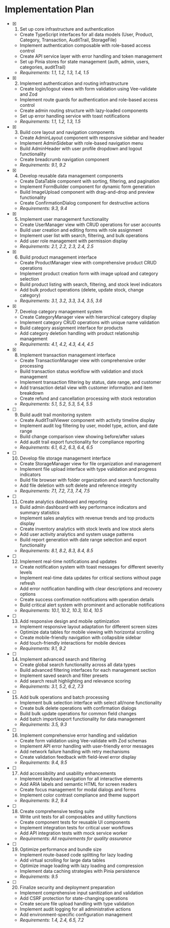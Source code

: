 # Implementation Plan

- [x] 1. Set up core infrastructure and authentication
  - Create TypeScript interfaces for all data models (User, Product, Category, Transaction, AuditTrail, StorageFile)
  - Implement authentication composable with role-based access control
  - Create API service layer with error handling and token management
  - Set up Pinia stores for state management (auth, admin, users, categories, auditTrail)
  - _Requirements: 1.1, 1.2, 1.3, 1.4, 1.5_

- [x] 2. Implement authentication and routing infrastructure
  - Create login/logout views with form validation using Vee-validate and Zod
  - Implement route guards for authentication and role-based access control
  - Create admin routing structure with lazy-loaded components
  - Set up error handling service with toast notifications
  - _Requirements: 1.1, 1.2, 1.3, 1.5_

- [x] 3. Build core layout and navigation components
  - Create AdminLayout component with responsive sidebar and header
  - Implement AdminSidebar with role-based navigation menu
  - Build AdminHeader with user profile dropdown and logout functionality
  - Create breadcrumb navigation component
  - _Requirements: 9.1, 9.2_

- [x] 4. Develop reusable data management components
  - Create DataTable component with sorting, filtering, and pagination
  - Implement FormBuilder component for dynamic form generation
  - Build ImageUpload component with drag-and-drop and preview functionality
  - Create ConfirmationDialog component for destructive actions
  - _Requirements: 9.3, 9.4_

- [x] 5. Implement user management functionality
  - Create UserManager view with CRUD operations for user accounts
  - Build user creation and editing forms with role assignment
  - Implement user list with search, filtering, and bulk operations
  - Add user role management with permission display
  - _Requirements: 2.1, 2.2, 2.3, 2.4, 2.5_

- [x] 6. Build product management interface
  - Create ProductManager view with comprehensive product CRUD operations
  - Implement product creation form with image upload and category selection
  - Build product listing with search, filtering, and stock level indicators
  - Add bulk product operations (delete, update stock, change category)
  - _Requirements: 3.1, 3.2, 3.3, 3.4, 3.5, 3.6_

- [x] 7. Develop category management system
  - Create CategoryManager view with hierarchical category display
  - Implement category CRUD operations with unique name validation
  - Build category assignment interface for products
  - Add category deletion handling with product relationship management
  - _Requirements: 4.1, 4.2, 4.3, 4.4, 4.5_

- [x] 8. Implement transaction management interface
  - Create TransactionManager view with comprehensive order processing
  - Build transaction status workflow with validation and stock management
  - Implement transaction filtering by status, date range, and customer
  - Add transaction detail view with customer information and item breakdown
  - Create refund and cancellation processing with stock restoration
  - _Requirements: 5.1, 5.2, 5.3, 5.4, 5.5_

- [ ] 9. Build audit trail monitoring system
  - Create AuditTrailViewer component with activity timeline display
  - Implement audit log filtering by user, model type, action, and date range
  - Build change comparison view showing before/after values
  - Add audit trail export functionality for compliance reporting
  - _Requirements: 6.1, 6.2, 6.3, 6.4, 6.5_

- [ ] 10. Develop file storage management interface
  - Create StorageManager view for file organization and management
  - Implement file upload interface with type validation and progress indicators
  - Build file browser with folder organization and search functionality
  - Add file deletion with soft delete and reference integrity
  - _Requirements: 7.1, 7.2, 7.3, 7.4, 7.5_

- [ ] 11. Create analytics dashboard and reporting
  - Build admin dashboard with key performance indicators and summary statistics
  - Implement sales analytics with revenue trends and top products display
  - Create inventory analytics with stock levels and low stock alerts
  - Add user activity analytics and system usage patterns
  - Build report generation with date range selection and export functionality
  - _Requirements: 8.1, 8.2, 8.3, 8.4, 8.5_

- [ ] 12. Implement real-time notifications and updates
  - Create notification system with toast messages for different severity levels
  - Implement real-time data updates for critical sections without page refresh
  - Add error notification handling with clear descriptions and recovery options
  - Create success confirmation notifications with operation details
  - Build critical alert system with prominent and actionable notifications
  - _Requirements: 10.1, 10.2, 10.3, 10.4, 10.5_

- [ ] 13. Add responsive design and mobile optimization
  - Implement responsive layout adaptation for different screen sizes
  - Optimize data tables for mobile viewing with horizontal scrolling
  - Create mobile-friendly navigation with collapsible sidebar
  - Add touch-friendly interactions for mobile devices
  - _Requirements: 9.1, 9.2_

- [ ] 14. Implement advanced search and filtering
  - Create global search functionality across all data types
  - Build advanced filtering interfaces for each management section
  - Implement saved search and filter presets
  - Add search result highlighting and relevance scoring
  - _Requirements: 3.1, 5.2, 6.2, 7.3_

- [ ] 15. Add bulk operations and batch processing
  - Implement bulk selection interface with select all/none functionality
  - Create bulk delete operations with confirmation dialogs
  - Build bulk update operations for common field changes
  - Add batch import/export functionality for data management
  - _Requirements: 3.5, 9.3_

- [ ] 16. Implement comprehensive error handling and validation
  - Create form validation using Vee-validate with Zod schemas
  - Implement API error handling with user-friendly error messages
  - Add network failure handling with retry mechanisms
  - Create validation feedback with field-level error display
  - _Requirements: 9.4, 9.5_

- [ ] 17. Add accessibility and usability enhancements
  - Implement keyboard navigation for all interactive elements
  - Add ARIA labels and semantic HTML for screen readers
  - Create focus management for modal dialogs and forms
  - Implement color contrast compliance and theme support
  - _Requirements: 9.2, 9.4_

- [ ] 18. Create comprehensive testing suite
  - Write unit tests for all composables and utility functions
  - Create component tests for reusable UI components
  - Implement integration tests for critical user workflows
  - Add API integration tests with mock service worker
  - _Requirements: All requirements for quality assurance_

- [ ] 19. Optimize performance and bundle size
  - Implement route-based code splitting for lazy loading
  - Add virtual scrolling for large data tables
  - Optimize image loading with lazy loading and compression
  - Implement data caching strategies with Pinia persistence
  - _Requirements: 9.5_

- [ ] 20. Finalize security and deployment preparation
  - Implement comprehensive input sanitization and validation
  - Add CSRF protection for state-changing operations
  - Create secure file upload handling with type validation
  - Implement audit logging for all administrative actions
  - Add environment-specific configuration management
  - _Requirements: 1.4, 2.4, 6.5, 7.2_
